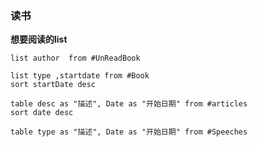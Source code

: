 ### 读书

**想要阅读的list**
```dataview
list author  from #UnReadBook 
```


```dataview
list type ,startdate from #Book 
sort startDate desc
```


```dataview
table desc as "描述", Date as "开始日期" from #articles 
sort date desc
```


```dataview
table type as "描述", Date as "开始日期" from #Speeches 
```